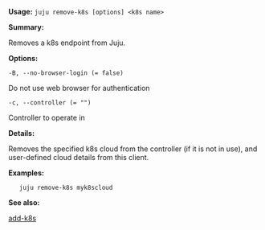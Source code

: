**Usage:** `juju remove-k8s [options] <k8s name>`

**Summary:**

Removes a k8s endpoint from Juju.

**Options:**

`-B, --no-browser-login (= false)`

Do not use web browser for authentication

`-c, --controller (= "")`

Controller to operate in

**Details:**

Removes the specified k8s cloud from the controller (if it is not in use), and user-defined cloud details from this client.

**Examples:**

`   juju remove-k8s myk8scloud`

**See also:**

[add-k8s](https://discourse.jujucharms.com/t/command-add-k8s/1671)
